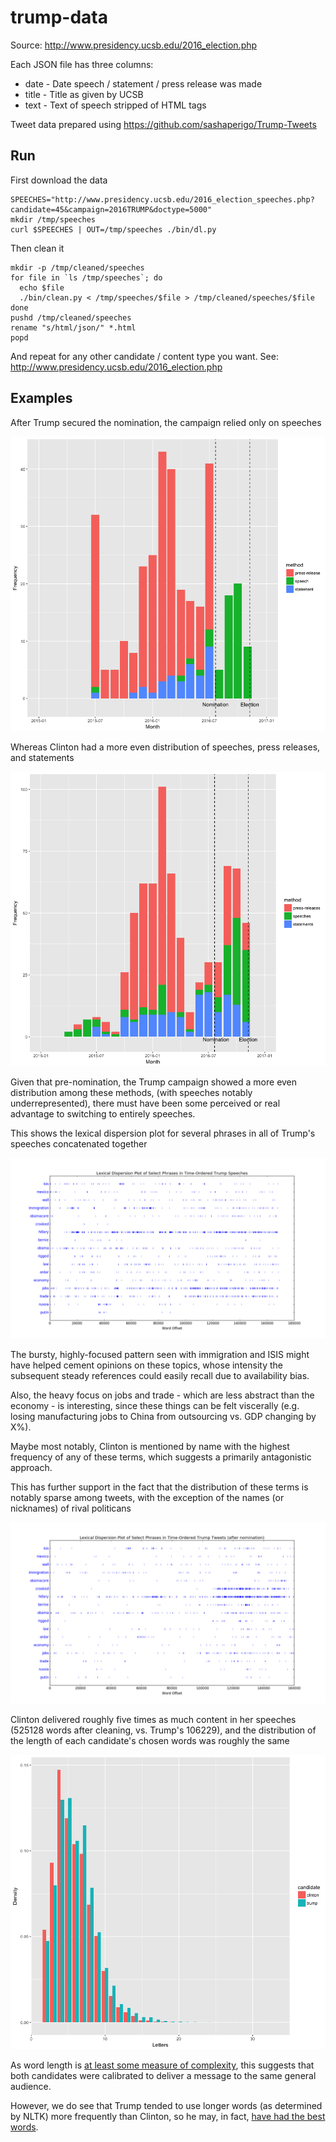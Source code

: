 trump-data
==========

Source: http://www.presidency.ucsb.edu/2016_election.php

Each JSON file has three columns:

* date - Date speech / statement / press release was made
* title - Title as given by UCSB
* text - Text of speech stripped of HTML tags

Tweet data prepared using https://github.com/sashaperigo/Trump-Tweets

Run
---

First download the data

```
SPEECHES="http://www.presidency.ucsb.edu/2016_election_speeches.php?candidate=45&campaign=2016TRUMP&doctype=5000"
mkdir /tmp/speeches
curl $SPEECHES | OUT=/tmp/speeches ./bin/dl.py
```

Then clean it

```
mkdir -p /tmp/cleaned/speeches
for file in `ls /tmp/speeches`; do
  echo $file
  ./bin/clean.py < /tmp/speeches/$file > /tmp/cleaned/speeches/$file
done
pushd /tmp/cleaned/speeches
rename "s/html/json/" *.html
popd
```

And repeat for any other candidate / content type you want. See: http://www.presidency.ucsb.edu/2016_election.php

Examples
--------

After Trump secured the nomination, the campaign relied only on speeches

![trump-communication.png](examples/trump-communication.png)

Whereas Clinton had a more even distribution of speeches, press releases, and statements

![clinton-communication.png](examples/clinton-communication.png)

Given that pre-nomination, the Trump campaign showed a more even distribution among these methods, (with speeches notably underrepresented), there must have been some perceived or real advantage to switching to entirely speeches.

This shows the lexical dispersion plot for several phrases in all of Trump's speeches concatenated together

![trump-lexical-dispersion-plot.png](examples/trump-lexical-dispersion-plot.png)

The bursty, highly-focused pattern seen with immigration and ISIS might have helped cement opinions on these topics, whose intensity the subsequent steady references could easily recall due to availability bias.

Also, the heavy focus on jobs and trade - which are less abstract than the economy - is interesting, since these things can be felt viscerally (e.g. losing manufacturing jobs to China from outsourcing vs. GDP changing by X%).

Maybe most notably, Clinton is mentioned by name with the highest frequency of any of these terms, which suggests a primarily antagonistic approach. 

This has further support in the fact that the distribution of these terms is notably sparse among tweets, with the exception of the names (or nicknames) of rival politicans

![trump-tweets-lexical-dispersion-plot.png](examples/trump-tweets-lexical-dispersion-plot.png)

Clinton delivered roughly five times as much content in her speeches (525128 words after cleaning, vs. Trump's 106229), and the distribution of the length of each candidate's chosen words was roughly the same

![word-length-distribution.png](examples/word-length-distribution.png)

As word length is [at least some measure of complexity](https://langcog.stanford.edu/papers_new/lewis-2015-underrev.pdf), this suggests that both candidates were calibrated to deliver a message to the same general audience. 

However, we do see that Trump tended to use longer words (as determined by NLTK) more frequently than Clinton, so he may, in fact, [have had the best words](http://dailycaller.com/2015/12/30/trump-i-know-words-i-have-the-best-words-obama-is-stupid-video/).
